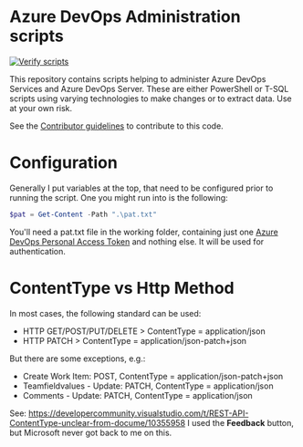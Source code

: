 # Azure DevOps Administration scripts

[![Verify scripts](https://github.com/FokkoVeegens/azure-devops-administration/actions/workflows/verify.yml/badge.svg)](https://github.com/FokkoVeegens/azure-devops-administration/actions/workflows/verify.yml)

This repository contains scripts helping to administer Azure DevOps Services and Azure DevOps Server. These are either PowerShell or T-SQL scripts using varying technologies to make changes or to extract data. Use at your own risk.

See the [Contributor guidelines](/.github/CONTRIBUTING.md) to contribute to this code.

# Configuration

Generally I put variables at the top, that need to be configured prior to running the script. One you might run into is the following:
```PowerShell
$pat = Get-Content -Path ".\pat.txt"
```
You'll need a pat.txt file in the working folder, containing just one [Azure DevOps Personal Access Token](https://docs.microsoft.com/en-us/azure/devops/organizations/accounts/use-personal-access-tokens-to-authenticate?view=azure-devops&tabs=Windows) and nothing else. It will be used for authentication.

# ContentType vs Http Method

In most cases, the following standard can be used:

* HTTP GET/POST/PUT/DELETE > ContentType = application/json
* HTTP PATCH > ContentType = application/json-patch+json

But there are some exceptions, e.g.:

* Create Work Item: POST, ContentType = application/json-patch+json
* Teamfieldvalues - Update: PATCH, ContentType = application/json
* Comments - Update: PATCH, ContentType = application/json

See: https://developercommunity.visualstudio.com/t/REST-API-ContentType-unclear-from-docume/10355958
I used the **Feedback** button, but Microsoft never got back to me on this.
